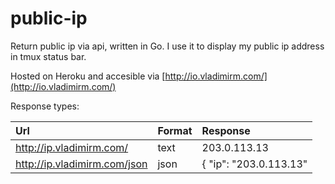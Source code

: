 public-ip
=========

Return public ip via api, written in Go. I use it to display my public ip address in tmux status bar.

Hosted on Heroku and accesible via [http://io.vladimirm.com/](http://io.vladimirm.com/)

Response types:

| Url                          | Format | Response               |
| :--------------------------- | :----- | :--------------------- |
| http://ip.vladimirm.com/     | text   | 203.0.113.13           |
| http://ip.vladimirm.com/json | json   | { "ip": "203.0.113.13" |